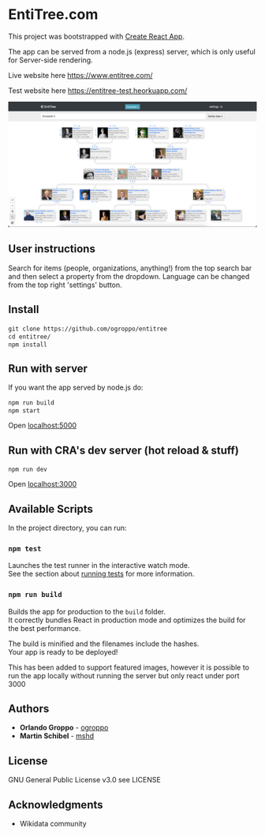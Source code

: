 # EntiTree.com

This project was bootstrapped with [Create React App](https://github.com/facebook/create-react-app).

The app can be served from a node.js (express) server, which is only useful for Server-side rendering.

Live website here https://www.entitree.com/

Test website here https://entitree-test.heorkuapp.com/

![Interface example](https://github.com/ogroppo/entitree/blob/master/public/examples/interface.png)

## User instructions

Search for items (people, organizations, anything!) from the top search bar and then select a property from the dropdown.
Language can be changed from the top right 'settings' button.

## Install

```
git clone https://github.com/ogroppo/entitree
cd entitree/
npm install
```

## Run with server

If you want the app served by node.js do:

```
npm run build
npm start
```

Open [localhost:5000](http://localhost:5000/)

## Run with CRA's dev server (hot reload & stuff)

```
npm run dev
```

Open [localhost:3000](http://localhost:3000/)

## Available Scripts

In the project directory, you can run:

### `npm test`

Launches the test runner in the interactive watch mode.<br />
See the section about [running tests](https://facebook.github.io/create-react-app/docs/running-tests) for more information.

### `npm run build`

Builds the app for production to the `build` folder.<br />
It correctly bundles React in production mode and optimizes the build for the best performance.

The build is minified and the filenames include the hashes.<br />
Your app is ready to be deployed!

This has been added to support featured images, however it is possible to run the app locally without running the server but only react under port 3000

## Authors

- **Orlando Groppo** - [ogroppo](https://github.com/ogroppo)
- **Martin Schibel** - [mshd](https://github.com/mshd)

## License

GNU General Public License v3.0
see LICENSE

## Acknowledgments

- Wikidata community
